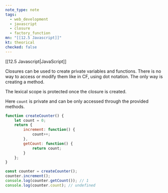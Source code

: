 ```yaml
---
note_type: note
tags:
  - web_development
  - javascript
  - closure
  - factory_function
mn: "[[12.5 Javascript]]"
kt: theorical
checked: false
---
```

[[12.5 Javascript|JavaScript]]

Closures can be used to create private variables and functions. There is no way to access or modify them like in CF, using dot notation. The only way is creating a method. 

The lexical scope is protected once the closure is created.

Here `count` is private and can be only accessed through the provided methods. 

```js
function createCounter() {
    let count = 0;
    return {
        increment: function() {
            count++;
        },
        getCount: function() {
            return count;
        }
    };
}

const counter = createCounter();
counter.increment();
console.log(counter.getCount()); // 1
console.log(counter.count); // undefined
```
